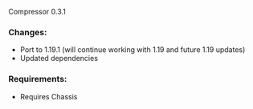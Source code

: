 Compressor 0.3.1

### Changes:
- Port to 1.19.1 (will continue working with 1.19 and future 1.19 updates)  
- Updated dependencies

### Requirements:
- Requires Chassis